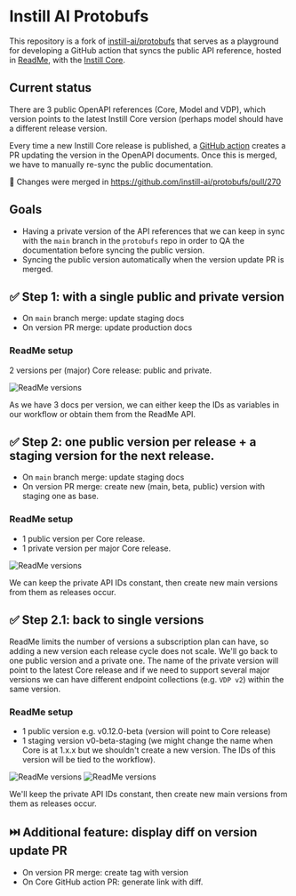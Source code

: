 # Instill AI Protobufs

This repository is a fork of
[instill-ai/protobufs](https://github.com/instill-ai/protobufs/) that serves as
a playground for developing a GitHub action that syncs the public API reference,
hosted in [ReadMe](https://openapi.instill.tech/), with the [Instill
Core](https://github.com/instill-ai/core).


## Current status

There are 3 public OpenAPI references (Core, Model and VDP), which version
points to the latest Instill Core version (perhaps model should have a different
release version.

Every time a new Instill Core release is published, a [GitHub
action](https://github.com/instill-ai/core/actions/workflows/sync-version-with-api-docs.yml)
creates a PR updating the version in the OpenAPI documents. Once this is merged,
we have to manually re-sync the public documentation.

🎉 Changes were merged in https://github.com/instill-ai/protobufs/pull/270

## Goals

- Having a private version of the API references that we can keep in sync with
  the `main` branch in the `protobufs` repo in order to QA the documentation
  before syncing the public version.
- Syncing the public version automatically when the version update PR is merged.

## ✅ Step 1: with a single public and private version

- On `main` branch merge: update staging docs
- On version PR merge: update production docs

### ReadMe setup

2 versions per (major) Core release: public and private.

![ReadMe versions](https://github.com/jvallesm/instill-protobufs/assets/3977183/e7c5aa6e-52db-498e-a27c-7fa1506dc089)

As we have 3 docs per version, we can either keep the IDs as variables in our
workflow or obtain them from the ReadMe API.

## ✅ Step 2: one public version per release + a staging version for the next release.

- On `main` branch merge: update staging docs
- On version PR merge: create new (main, beta, public) version with staging one
  as base.

### ReadMe setup

- 1 public version per Core release.
- 1 private version per major Core release.

![ReadMe versions](https://github.com/jvallesm/instill-protobufs/assets/3977183/e17e4a00-fbbb-4288-88ed-aafe670287ac)

We can keep the private API IDs constant, then create new main versions from
them as releases occur.

## ✅ Step 2.1: back to single versions

ReadMe limits the number of versions a subscription plan can have, so adding a
new version each release cycle does not scale. We'll go back to one public
version and a private one. The name of the private version will point to the
latest Core release and if we need to support several major versions we can have
different endpoint collections (e.g. `VDP v2`) within the same version.

### ReadMe setup

- 1 public version e.g. v0.12.0-beta (version will point to Core release)
- 1 staging version v0-beta-staging (we might change the name when Core is at
    1.x.x but we shouldn't create a new version. The IDs of this version will be
    tied to the workflow).

![ReadMe versions](https://github.com/jvallesm/instill-protobufs/assets/3977183/5039d2df-4d62-4560-b317-d352b6e5d17a)
![ReadMe versions](https://github.com/jvallesm/instill-protobufs/assets/3977183/050fcb61-b112-4d52-af1b-77d812fae087)

We'll keep the private API IDs constant, then create new main versions from
them as releases occur.

## ⏭️ Additional feature: display diff on version update PR

- On version PR merge: create tag with version
- On Core GitHub action PR: generate link with diff.
